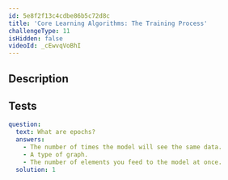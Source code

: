 ```yaml
---
id: 5e8f2f13c4cdbe86b5c72d8c
title: 'Core Learning Algorithms: The Training Process'
challengeType: 11
isHidden: false
videoId: _cEwvqVoBhI
---
```


## Description
<section id='description'>
</section>

## Tests
<section id='tests'>

```yml
question:
  text: What are epochs?
  answers:
    - The number of times the model will see the same data.
    - A type of graph.
    - The number of elements you feed to the model at once.
  solution: 1
```

</section>

